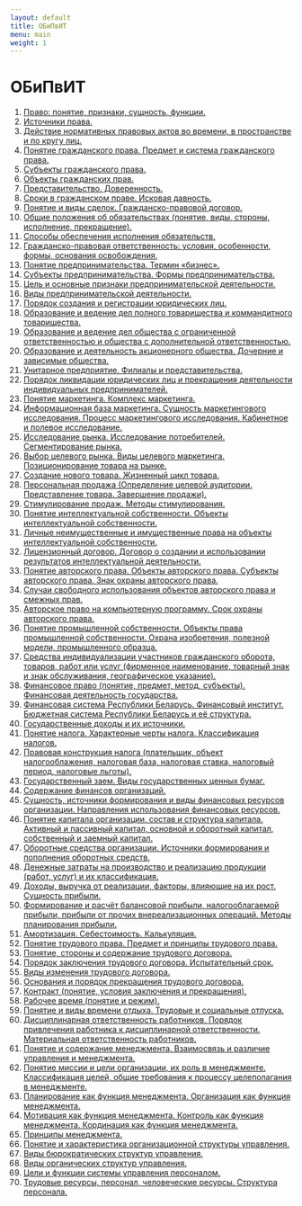 ```yaml
---
layout: default
title: ОБиПвИТ
menu: main
weight: 1
---
```


# ОБиПвИТ

1. [Право: понятие, признаки, сущность, функции.](1.md)
2. [Источники права.]()
3. [Действие нормативных правовых актов во времени, в пространстве и по кругу лиц.]()
4. [Понятие гражданского права. Предмет и система гражданского права.]()
5. [Субъекты гражданского права.]()
6. [Объекты гражданских прав.]()
7. [Представительство. Доверенность.]()
8. [Сроки в гражданском праве. Исковая давность.]()
9. [Понятие и виды сделок. Гражданско-правовой договор.]()
10. [Общие положения об обязательствах (понятие, виды, стороны, исполнение, прекращение).]()
11. [Способы обеспечения исполнения обязательств.]()
12. [Гражданско-правовая ответственность: условия, особенности, формы, основания освобождения.]()
13. [Понятие предпринимательства. Термин «бизнес».]()
14. [Субъекты предпринимательства. Формы предпринимательства.]()
15. [Цель и основные признаки предпринимательской деятельности.]()
16. [Виды предпринимательской деятельности.]()
17. [Порядок создания и регистрации юридических лиц.]()
18. [Образование и ведение дел полного товарищества и коммандитного товарищества.]()
19. [Образование и ведение дел общества с ограниченной ответственностью и общества с дополнительной ответственностью.]()
20. [Образование и деятельность акционерного общества. Дочерние и зависимые общества.]()
21. [Унитарное предприятие. Филиалы и представительства.]()
22. [Порядок ликвидации юридических лиц и прекращения деятельности индивидуальных предпринимателей.]()
23. [Понятие маркетинга. Комплекс маркетинга.]()
24. [Информационная база маркетинга. Сущность маркетингового исследования. Процесс маркетингового исследования. Кабинетное и полевое исследование.]()
25. [Исследование рынка. Исследование потребителей. Сегментирование рынка.]()
26. [Выбор целевого рынка. Виды целевого маркетинга. Позиционирование товара на рынке.]()
27. [Создание нового товара. Жизненный цикл товара.]()
28. [Персональная продажа (Определение целевой аудитории. Представление товара. Завершение продажи).]()
29. [Стимулирование продаж. Методы стимулирования.]()
30. [Понятие интеллектуальной собственности. Объекты интеллектуальной собственности.]()
31. [Личные неимущественные и имущественные права на объекты интеллектуальной собственности.]()
32. [Лицензионный договор. Договор о создании и использовании результатов интеллектуальной деятельности.]()
33. [Понятие авторского права. Объекты авторского права. Субъекты авторского права. Знак охраны авторского права.]()
34. [Случаи свободного использования объектов авторского права и смежных прав.]()
35. [Авторское право на компьютерную программу. Срок охраны авторского права.]()
36. [Понятие промышленной собственности. Объекты права промышленной собственности. Охрана изобретения, полезной модели, промышленного образца.]()
37. [Средства индивидуализации участников гражданского оборота, товаров, работ или услуг (фирменное наименование, товарный знак и знак обслуживания, географическое указание).]()
38. [Финансовое право (понятие, предмет, метод, субъекты). Финансовая деятельность государства.]()
39. [Финансовая система Республики Беларусь. Финансовый институт. Бюджетная система Республики Беларусь и её структура.]()
40. [Государственные доходы и их источники.]()
41. [Понятие налога. Характерные черты налога. Классификация налогов.]()
42. [Правовая конструкция налога (плательщик, объект налогооблажения, налоговая база, налоговая ставка, налоговый период, налоговые льготы).]()
43. [Государственный заем. Виды государственных ценных бумаг.]()
44. [Содержание финансов организаций.]()
45. [Сущность, источники формирования и виды финансовых ресурсов организации. Направления использования финансовых ресурсов.]()
46. [Понятие капитала организации, состав и структура капитала. Активный и пассивный капитал, основной и оборотный капитал, собственный и заемный капитал.]()
47. [Оборотные средства организации. Источники формирования и пополнения оборотных средств.]()
48. [Денежные затраты на производство и реализацию продукции (работ, услуг) и их классификация.]()
49. [Доходы, выручка от реализации, факторы, влияющие на их рост. Сущность прибыли.]()
50. [Формирование и расчёт балансовой прибыли, налогооблагаемой прибыли, прибыли от прочих внереализационных операций. Методы планирования прибыли.]()
51. [Амортизация. Себестоимость. Калькуляция.]()
52. [Понятие трудового права. Предмет и принципы трудового права.]()
53. [Понятие, стороны и содержание трудового договора.]()
54. [Порядок заключения трудового договора. Испытательный срок.]()
55. [Виды изменения трудового договора.]()
56. [Основания и порядок прекращения трудового договора.]()
57. [Контракт (понятие, условия заключения и прекращения).]()
58. [Рабочее время (понятие и режим).]()
59. [Понятие и виды времени отдыха. Трудовые и социальные отпуска.]()
60. [Дисциплинарная ответственность работников. Порядок привлечения работника к дисциплинарной ответственности. Материальная ответственность работников.]()
61. [Понятие и содержание менеджмента. Взаимосвязь и различие управления и менеджмента.]()
62. [Понятие миссии и цели организации, их роль в менеджменте. Классификация целей, общие требования к процессу целеполагания в менеджменте.]()
63. [Планирование как функция менеджмента. Организация как функция менеджмента.]()
64. [Мотивация как функция менеджмента. Контроль как функция менеджмента. Кординация как функция менеджмента.]()
65. [Принципы менеджмента.]()
66. [Понятие и характеристика организационной структуры управления.]()
67. [Виды бюрократических структур управления.]()
68. [Виды органических структур управления.]()
69. [Цели и функции системы управления персоналом.]()
70. [Трудовые ресурсы, персонал, человеческие ресурсы. Структура персонала.]()